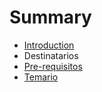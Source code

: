 # Summary

* [Introduction](README.md)
* Destinatarios
* [Pre-requisitos](pre-requisitos.md)
* [Temario](temario.md)

